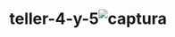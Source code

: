 # teller-4-y-5![captura](https://user-images.githubusercontent.com/128448240/236702966-99453bc0-6d7e-4970-b42f-77290e5f1afb.png)
